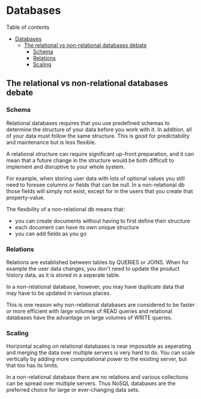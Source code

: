 # Databases
Table of contents
- [Databases](#databases)
  - [The relational vs non-relational databases debate](#the-relational-vs-non-relational-databases-debate)
    - [Schema](#schema)
    - [Relations](#relations)
    - [Scaling](#scaling)

## The relational vs non-relational databases debate
### Schema
Relational databases requires that you use predefined schemas to determine the structure of your data before you work with it. In addition, all of your data must follow the same structure. This is good for predictability and maintenance but is less flexible. 

A relational structure can require significant up-front preparation, and it can mean that a future change in the structure would be both difficult to implement and disruptive to your whole system.

For example, when storing user data with lots of optional values you still need to foresee columns or fields that can be null. In a non-relational db those fields will simply not exist, except for in the users that you create that property-value.

The flexibility of a non-relational db means that:
- you can create documents without having to first define their structure
- each document can have its own unique structure
- you can add fields as you go

### Relations
Relations are established between tables by QUERIES or JOINS. When for example the user data changes, you don't need to update the product history data, as it is stored in a seperate table. 

In a non-relational database, however, you may have duplicate data that may have to be updated in various places.

This is one reason why non-relational databases are considered to be faster or more efficient with large volumes of READ queries and relational databases have the advantage on large volumes of WRITE queries.

### Scaling
Horizontal scaling on relational databases is near impossible as seperating and merging the data over multiple servers is very hard to do. You can scale vertically by adding more computational power to the existing server, but that too has its limits.

In a non-relational database there are no relations and various collections can be spread over multiple servers. Thus NoSQL databases are the preferred choice for large or ever-changing data sets.